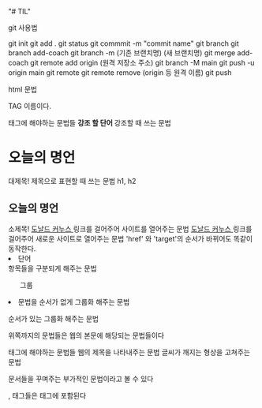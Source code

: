 "# TIL"

git 사용법

git init
git add .
git status
git commmit -m "commit name"
git branch
git branch add-coach
git branch -m (기존 브랜치명) (새 브랜치명)
git merge add-coach
git remote add origin (원격 저장소 주소)
git branch -M main
git push -u origin main
git remote
git remote remove (origin 등 원격 이름)
git push

html 문법

TAG 이름이다.

<body> 태그에 해야하는 문법들
<strong> 강조 할 단어 </strong> 강조할 때 쓰는 문법

<h1> 오늘의 명언 </h1>  대제목! 제목으로 표현할 때 쓰는 문법 h1, h2
<h2> 오늘의 명언 </h2>  소제목!
<a href="링크"> 도날드 커누스 </a> 링크를 걸어주어 사이트를 열어주는 문법
<a href="링크" target="_blank"> 도날드 커누스 </a> 링크를 걸어주어 새로운 사이트로 열어주는 문법 'href' 와 'target'의 순서가 바뀌어도 똑같이 동작한다.
<li> 단어 </li> 항목들을 구분되게 해주는 문법
<ul> 그룹 </ul> <li> 문법을 순서가 없게 그룹화 해주는 문법
<ol> </ol> 순서가 있는 그룹화 해주는 문법

위쪽까지의 문법들은 웹의 본문에 해당되는 문법들이다

<head> 태그에 해야하는 문법들
<title> 제목 or 기업이름 등등 </title> 웹의 제목을 나타내주는 문법
<meta charset="utf-8"> 글씨가 깨지는 형상을 고쳐주는 문법

문서들을 꾸며주는 부가적인 문법이라고 볼 수 있다

<head>, <body> 태그들은 <html>태그에 포함된다
